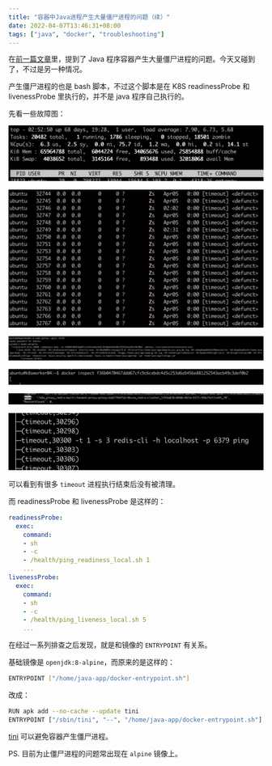 ```yaml
---
title: "容器中Java进程产生大量僵尸进程的问题（续）"
date: 2022-04-07T13:46:31+08:00
tags: ["java", "docker", "troubleshooting"]
---
```


在[前一篇文章][1]里，提到了 Java 程序容器产生大量僵尸进程的问题。今天又碰到了，不过是另一种情况。

产生僵尸进程的也是 bash 脚本，不过这个脚本是在 K8S readinessProbe 和 livenessProbe 里执行的，并不是 java 程序自己执行的。

先看一些故障图：

![](1.jpg)

![](2.jpg)

![](3.jpg)

![](4.jpg)

![](5.jpg)

![](6.jpg)

可以看到有很多 `timeout` 进程执行结束后没有被清理。

而 readinessProbe 和 livenessProbe 是这样的：

```yaml
readinessProbe:
  exec:
    command:
    - sh
    - -c
    - /health/ping_readiness_local.sh 1
    ...
livenessProbe:
  exec:
    command:
    - sh
    - -c
    - /health/ping_liveness_local.sh 5
    ...
```

在经过一系列排查之后发现，就是和镜像的 `ENTRYPOINT` 有关系。

基础镜像是 `openjdk:8-alpine`，而原来的是这样的：

```bash
ENTRYPOINT ["/home/java-app/docker-entrypoint.sh"]
```

改成：

```bash
RUN apk add --no-cache --update tini
ENTRYPOINT ["/sbin/tini", "--", "/home/java-app/docker-entrypoint.sh"]
```

[tini][2] 可以避免容器产生僵尸进程。

PS. 目前为止僵尸进程的问题常出现在 `alpine` 镜像上。

[1]: ../java-create-zombie-in-docker
[2]: https://github.com/krallin/tini